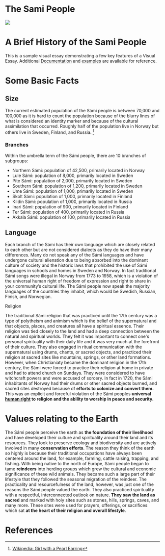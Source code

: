 # The Sami People

<a href="https://juncture-digital.org"><img src="https://juncture-digital.org/images/ve-button.png"></a>

<param ve-config 
       title="The Sami People"
       author="Sarah, Fuka and Evelyne"
       banner="https://upload.wikimedia.org/wikipedia/commons/thumb/3/3b/Nordic_Sami_people_Lavvu_1900-1920.jpg/640px-Nordic_Sami_people_Lavvu_1900-1920.jpg"
       layout="vertical">

<!-- Entities discussed throughout the essay are typically defined before the essay text and
     are thus available in all text.  Entity identifiers (QIDs) can be found in either
     Wikipedia or Wikidata (https://www.wikidata.org)> -->
<param ve-entity eid="Q185372"> <!-- Girl with a Pearl Earring painting -->
<param ve-entity eid="Q41264"> <!-- Johannes Vermeer -->
<param ve-entity eid="Q221092"> <!-- Mauritshuis -->
<param ve-entity eid="Q36600"> <!-- The Hague -->
 


# A Brief History of the Sami People

This is a sample visual essay demonstrating a few key features of a Visual Essay. Additional [Documentation](https://github.com/JSTOR-Labs/juncture/wiki) and [examples](https://jstor-labs.github.io/juncture-examples) are available for reference.
<param ve-image 
       manifest="https://iiif.juncture-digital.org/manifest/6dd738aed85597cac540ad31dd5818e86ef7f2918c7b43a9eb3123d5538e6e4c">
            

# Some Basic Facts

## Size

The current estimated population of the Sámi people is between 70,000 and 100,000 as it is hard to count the population because of the blurry lines of what is considered an identity marker and because of the cultural assimilation that occurred. Roughly half of the population live in Norway but others live in Sweden, Finland, and Russia. [^1]

<param ve-image 
       label="Locations of Sámi People in Finland" 
       description="Finland: The picture shows the traditional residential area of the Sámi people on the Finnish side, as well as the Sámi flag" 
       license="public domain" 
       url="https://upload.wikimedia.org/wikipedia/commons/d/dc/Saamelaisalue_Suomessa_ja_Saamen_lippu.svg">

### Branches

Within the umbrella term of the Sámi people, there are 10 branches of subgroups:

* Northern Sámi: population of 42,500, primarily located in Norway
* Lule Sámi: population of 8,000, primarily located in Sweden
* Pite Sámi: population of 2,000, primarily located in Sweden
* Southern Sámi: population of 1,200, primarily located in Sweden
* Ume Sámi: population of 1,000, primarily located in Sweden
* Skolt Sámi: population of 1,000, primarily located in Finland
* Kildin Sámi: population of 1,000, primarily located in Russia
* Inari Sámi: population of 900, primarily located in Finland
* Ter Sámi: population of 400, primarily located in Russia
* Akkala Sámi: population of 100, primarily located in Russia

<param ve-map center="Q36600" zoom="11">

## Language

Each branch of the Sámi has their own language which are closely related to each other but are not considered dialects as they do have their many differences. Many do not speak any of the Sámi languages and have undergone cultural alienation due to being absorbed into the dominant culture of society and the historic laws that prohibited the use of Sámi languages in schools and homes in Sweden and Norway. In fact traditional Sámi songs were illegal in Norway from 1773 to 1958, which is a violation of the universal human right of freedom of expression and right to share in your community’s cultural life. The Sámi people now speak the majority languages of the countries they inhabit, which would be Swedish, Russian, Finish, and Norwegian.

<param ve-video
	id="https://www.youtube.com/watch?v=wjwQkOzzSAg"
	title="WIKITONGUES: Irena speaking Northern Sami."

## Religion

The traditional Sámi religion that was practiced until the 17th century was a type of polytheism and animism which is the belief of the supernatural and that objects, places, and creatures all have a spiritual essence. Their religion was tied closely to the land and had a deep connection between the natural and spiritual worlds. They felt it was important to connect one's personal spirituality with their daily life and it was very much at the forefront of their culture. They also engaged in ritual communication with the supernatural using drums, chants, or sacred objects, and practiced their religion at sacred sites like mountains, springs, or other land formations. However, when Christianiaty became the dominant religion in the 17th century, the Sámi were forced to practice their religion at home in private and had to attend church on Sundays. They were considered to have witchcraft powers and were accused of sorcery. In fact in 1720, the Sámi inhabitants of Norway had their drums or other sacred objects burned, and sacred sites destroyed because of __efforts to colonize and convert them.__ This was an explicit and forceful violation of the Sámi peoples __universal [human right](https://www.un.org/en/about-us/universal-declaration-of-human-rights) to religion and the ability to worship in peace and security.__ 


# Values relating to the Earth

The Sámi people perceive the earth as __the foundation of their livelihood__ and have developed their culture and spirituality around their land and its resources. They look to preserve ecology and biodiversity and are actively involved in many __conservation efforts__. The reason they think of the earth so highly is because their traditional occupations have always been centered around the land, for example, farming, cattle raising, trapping, and fishing. With being native to the north of Europe, Sámi people began to tame __reindeers__ into herding groups which grew the cultural and economic significance of these wild animals. They became such a large part of their lifestyle that they followed the seasonal migration of the reindeer. The practicality and resourcefulness of the land, however, was just one of the reasons the Sámi people valued the earth. They also practiced spirituality with a respectful, interconnected outlook on nature. __They saw the land as sacred__ and marked with holy sites such as stones, hills, springs, caves, and many more. These sites were used for prayers, offerings, or sacrifices which sat __at the heart of their religion and overall lifestyle__. 


# References

[^1]: [Wikipedia: Girl with a Pearl Earring](https://en.wikipedia.org/wiki/Girl_with_a_Pearl_Earring)
